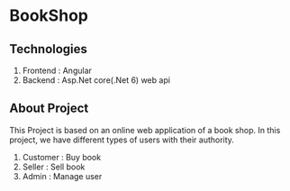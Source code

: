 # BookShop
## Technologies
1) Frontend : Angular
2) Backend : Asp.Net core(.Net 6) web api
## About Project
This Project is based on an online web application of a book shop. In this project, we have different types of users with their authority.
1) Customer : Buy book
2) Seller : Sell book
3) Admin : Manage user
